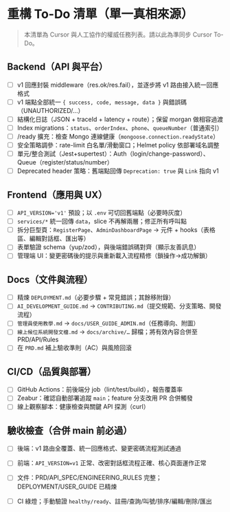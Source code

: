 # 重構 To-Do 清單（單一真相來源）

> 本清單為 Cursor 與人工協作的權威任務列表。請以此為準同步 Cursor To-Do。

## Backend（API 與平台）
- [ ] v1 回應封裝 middleware（res.ok/res.fail），並逐步將 v1 路由接入統一回應格式
- [ ] v1 端點全部統一 `{ success, code, message, data }` 與錯誤碼（UNAUTHORIZED/…）
- [ ] 結構化日誌（JSON + traceId + latency + route）；保留 morgan 做相容過渡
- [ ] Index migrations：`status`、`orderIndex`、`phone`、`queueNumber`（普通索引）
- [ ] /ready 擴充：檢查 Mongo 連線健康（`mongoose.connection.readyState`）
- [ ] 安全策略調參：rate-limit 白名單/滑動窗口；Helmet policy 依部署域名調整
- [ ] 單元/整合測試（Jest+supertest）：Auth（login/change-password）、Queue（register/status/number）
- [ ] Deprecated header 策略：舊端點回傳 `Deprecation: true` 與 `Link` 指向 v1

## Frontend（應用與 UX）
- [ ] `API_VERSION='v1'` 預設；以 `.env` 可切回舊端點（必要時灰度）
- [ ] `services/*` 統一回傳 `data`，slice 不再解兩層；修正所有呼叫點
- [ ] 拆分巨型頁：`RegisterPage`、`AdminDashboardPage` → 元件 + hooks（表格區、編輯對話框、匯出等）
- [ ] 表單驗證 schema（yup/zod），與後端錯誤碼對齊（顯示友善訊息）
- [ ] 管理端 UI：變更密碼後的提示與重新載入流程精修（鎖操作→成功解鎖）

## Docs（文件與流程）
- [ ] 精煉 `DEPLOYMENT.md`（必要步驟 + 常見錯誤；其餘移附錄）
- [ ] `AI_DEVELOPMENT_GUIDE.md` → `CONTRIBUTING.md`（提交規範、分支策略、開發流程）
- [ ] `管理員使用教學.md` → `docs/USER_GUIDE_ADMIN.md`（任務導向、附圖）
- [ ] `線上候位系統開發文檔.md` → `docs/archive/…` 歸檔；將有效內容合併至 PRD/API/Rules
- [ ] 在 `PRD.md` 補上驗收準則（AC）與風險回滾

## CI/CD（品質與部署）
- [ ] GitHub Actions：前後端分 job（lint/test/build），報告覆蓋率
- [ ] Zeabur：確認自動部署追蹤 `main`；feature 分支改用 PR 合併觸發
- [ ] 線上觀察腳本：健康檢查與關鍵 API 探測（curl）

## 驗收檢查（合併 main 前必過）
- [ ] 後端：v1 路由全覆蓋、統一回應格式、變更密碼流程測試通過
- [ ] 前端：`API_VERSION=v1` 正常、改密對話框流程正確、核心頁面運作正常
- [ ] 文件：PRD/API_SPEC/ENGINEERING_RULES 完整；DEPLOYMENT/USER_GUIDE 已精煉
- [ ] CI 綠燈；手動驗證 `healthy/ready`、註冊/查詢/叫號/排序/編輯/刪除/匯出


